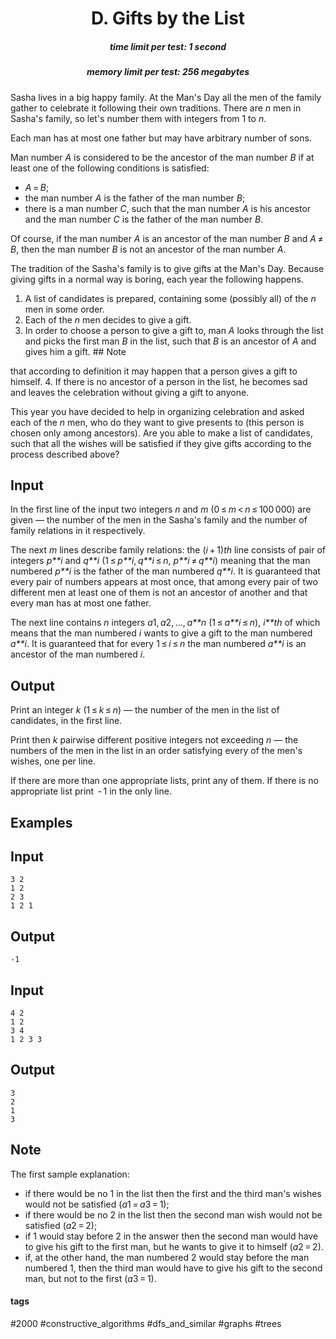 <h1 style='text-align: center;'> D. Gifts by the List</h1>

<h5 style='text-align: center;'>time limit per test: 1 second</h5>
<h5 style='text-align: center;'>memory limit per test: 256 megabytes</h5>

Sasha lives in a big happy family. At the Man's Day all the men of the family gather to celebrate it following their own traditions. There are *n* men in Sasha's family, so let's number them with integers from 1 to *n*.

Each man has at most one father but may have arbitrary number of sons.

Man number *A* is considered to be the ancestor of the man number *B* if at least one of the following conditions is satisfied: 

* *A* = *B*;
* the man number *A* is the father of the man number *B*;
* there is a man number *C*, such that the man number *A* is his ancestor and the man number *C* is the father of the man number *B*.

Of course, if the man number *A* is an ancestor of the man number *B* and *A* ≠ *B*, then the man number *B* is not an ancestor of the man number *A*.

The tradition of the Sasha's family is to give gifts at the Man's Day. Because giving gifts in a normal way is boring, each year the following happens.

1. A list of candidates is prepared, containing some (possibly all) of the *n* men in some order.
2. Each of the *n* men decides to give a gift.
3. In order to choose a person to give a gift to, man *A* looks through the list and picks the first man *B* in the list, such that *B* is an ancestor of *A* and gives him a gift. ## Note

 that according to definition it may happen that a person gives a gift to himself.
4. If there is no ancestor of a person in the list, he becomes sad and leaves the celebration without giving a gift to anyone.

This year you have decided to help in organizing celebration and asked each of the *n* men, who do they want to give presents to (this person is chosen only among ancestors). Are you able to make a list of candidates, such that all the wishes will be satisfied if they give gifts according to the process described above?

## Input

In the first line of the input two integers *n* and *m* (0 ≤ *m* < *n* ≤ 100 000) are given — the number of the men in the Sasha's family and the number of family relations in it respectively.

The next *m* lines describe family relations: the (*i* + 1)*th* line consists of pair of integers *p**i* and *q**i* (1 ≤ *p**i*, *q**i* ≤ *n*, *p**i* ≠ *q**i*) meaning that the man numbered *p**i* is the father of the man numbered *q**i*. It is guaranteed that every pair of numbers appears at most once, that among every pair of two different men at least one of them is not an ancestor of another and that every man has at most one father.

The next line contains *n* integers *a*1, *a*2, ..., *a**n* (1 ≤ *a**i* ≤ *n*), *i**th* of which means that the man numbered *i* wants to give a gift to the man numbered *a**i*. It is guaranteed that for every 1 ≤ *i* ≤ *n* the man numbered *a**i* is an ancestor of the man numbered *i*.

## Output

Print an integer *k* (1 ≤ *k* ≤ *n*) — the number of the men in the list of candidates, in the first line.

Print then *k* pairwise different positive integers not exceeding *n* — the numbers of the men in the list in an order satisfying every of the men's wishes, one per line.

If there are more than one appropriate lists, print any of them. If there is no appropriate list print  - 1 in the only line.

## Examples

## Input


```
3 2  
1 2  
2 3  
1 2 1  

```
## Output


```
-1
```
## Input


```
4 2  
1 2  
3 4  
1 2 3 3  

```
## Output


```
3  
2  
1  
3  

```
## Note

The first sample explanation: 

* if there would be no 1 in the list then the first and the third man's wishes would not be satisfied (*a*1 = *a*3 = 1);
* if there would be no 2 in the list then the second man wish would not be satisfied (*a*2 = 2);
* if 1 would stay before 2 in the answer then the second man would have to give his gift to the first man, but he wants to give it to himself (*a*2 = 2).
* if, at the other hand, the man numbered 2 would stay before the man numbered 1, then the third man would have to give his gift to the second man, but not to the first (*a*3 = 1).


#### tags 

#2000 #constructive_algorithms #dfs_and_similar #graphs #trees 